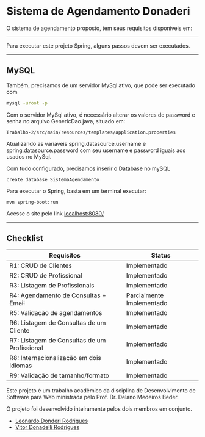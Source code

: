 # Sistema de Agendamento Donaderi

O sistema de agendamento proposto, tem seus requisitos disponíveis em: 

----

Para executar este projeto Spring, alguns passos devem ser executados.

----


## MySQL

Também, precisamos de um servidor MySql ativo, que pode ser executado com

```bash
mysql -uroot -p
```

Com o servidor MySql ativo, é necessário alterar os valores de password e senha no arquivo GenericDao.java, situado em:
    
    Trabalho-2/src/main/resources/templates/application.properties

Atualizando as variáveis spring.datasource.username e spring.datasource.password com seu username e password iguais aos usados no MySql.

Com tudo configurado, precisamos inserir o Database no mySQL

    create database SistemaAgendamento


Para executar o Spring, basta em um terminal executar:

    mvn spring-boot:run


Acesse o site pelo link [localhost:8080/](localhost:8080/)

----

## Checklist 

| Requisitos | Status |
| ------------- | ------------- |
| R1: CRUD de Clientes | Implementado |
| R2: CRUD de Profissional | Implementado |
| R3: Listagem de Profissionais| Implementado |
| R4: Agendamento de Consultas + ~~Email~~ | Parcialmente Implementado |
| R5: Validação de agendamentos | Implementado |
| R6: Listagem de Consultas de um Cliente | Implementado |
| R7: Listagem de Consultas de um Profissional| Implementado |
| R8: Internacionalização em dois idiomas | Implementado |
| R9: Validação de tamanho/formato | Implementado |


Este projeto é um trabalho acadêmico da disciplina de Desenvolvimento de Software para Web ministrada pelo Prof. Dr. Delano Medeiros Beder.

O projeto foi desenvolvido inteiramente pelos dois membros em conjunto.

* [Leonardo Donderi Rodrigues](https://github.com/Donderileo) 
* [Vitor Donadelli Rodrigues](https://github.com/VitorDonadelli)


